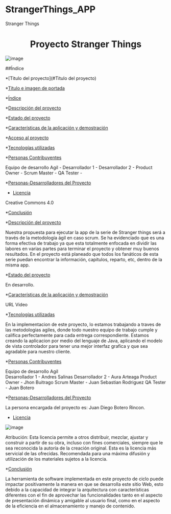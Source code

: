 # StrangerThings_APP
Stranger Things
<h1 align="center"> Proyecto Stranger Things </h1 >


 ![image](https://user-images.githubusercontent.com/96097901/192049294-d090ff40-d0d8-433f-b4b5-612af027bc15.png)

 

##Índice

*[Titulo del proyecto](#Título del proyecto)

*[Título e imagen de portada](#Título-e-imagen-de-portada)

*[Índice](#índice)

*[Descripción del proyecto](#descripción-del-proyecto)

*[Estado del proyecto](#Estado-del-proyecto)

*[Características de la aplicación y demostración](#Características-de-la-aplicación-y-demostración)

*[Acceso al proyecto](#acceso-proyecto)

*[Tecnologías utilizadas](#tecnologías-utilizadas)

*[Personas Contribuyentes](#personas-contribuyentes)

Equipo de desarrollo Agil  - 
Desarrollador 1            -
Desarrollador 2            -
Product Owner              -
Scrum Master               -
QA Tester                  -

*[Personas-Desarrolladores del Proyecto](#personas-desarrolladores)


* [Licencia](#licencia)

Creative Commons 4.0

*[Conclusión](#conclusión)


*[Descripción del proyecto](#descripción-del-proyecto)

 Nuestra propuesta para ejecutar la app de la serie de Stranger things será a través de la metodología ágil en caso scrum. Se ha evidenciado que es una forma efectiva  de trabajo ya que esta totalmente enfocada en dividir las labores en varias partes para terminar el proyecto y obtener muy buenos resultados. 
En el proyecto está planeado que todos los fanáticos de esta serie puedan encontrar la información, capítulos, reparto, etc, dentro de la misma app. 


*[Estado del proyecto](#Estado-del-proyecto)

En desarrollo.

*[Características de la aplicación y demostración](#Características-de-la-aplicación-y-demostración)

URL Video

*[Tecnologías utilizadas](#tecnologías-utilizadas)

En la implementacion de este proyecto, lo estamos trabajando a traves de las metodologias agiles, donde todo nuestro equipo de trabajo cumple y califica perfectamente para cada entrega correspondiente. Estamos creando la aplicacion por medio del lenguaje de Java, aplicando el modelo de vista controlador para tener una mejor interfaz grafica y que sea agradable para nuestro cliente.

*[Personas Contribuyentes](#personas-contribuyentes)

Equipo de desarrollo Agil  
Desarrollador 1            - Andres Salinas
Desarrollador 2            - Aura Arteaga
Product Owner              - Jhon Buitrago
Scrum Master               - Juan Sebastian Rodriguez
QA Tester                  - Juan Botero

*[Personas-Desarrolladores del Proyecto](#personas-desarrolladores)

La persona encargada del proyecto es: Juan Diego Botero Rincon.

* [Licencia](#licencia)

![image](https://user-images.githubusercontent.com/96097901/192056936-6fb8b9f5-8978-4c52-b0b7-28ad354d2752.png)

Atribución: Esta licencia permite a otros distribuir, mezclar, ajustar y construir a partir de su obra, incluso con fines comerciales, siempre que le sea reconocida la autoría de la creación original. Esta es la licencia más servicial de las ofrecidas. Recomendada para una máxima difusión y utilización de los materiales sujetos a la licencia.

*[Conclusión](#conclusión)

La herramienta de software implementada en este proyecto de ciclo puede impactar positivamente la manera en que se desarrolla este sitio Web, esto debido a la capacidad de integrar la arquitectura con características diferentes con el fin de aprovechar las funcionalidades tanto en el aspecto de presentación dinámica y amigable al usuario final, como en el aspecto de la eficiencia en el almacenamiento y manejo de contenido. 
